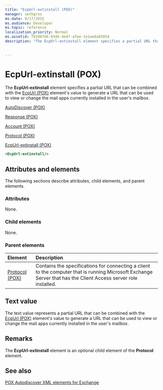 ```yaml
---
title: "EcpUrl-extinstall (POX)"
manager: sethgros
ms.date: 9/17/2015
ms.audience: Developer
ms.topic: reference
localization_priority: Normal
ms.assetid: f81807e6-93de-4e47-afee-1e1ae6a85054
description: "The EcpUrl-extinstall element specifies a partial URL that can be combined with the EcpUrl (POX) element's value to generate a URL that can be used to view or change the mail apps currently installed in the user's mailbox."
 
 
---
```


# EcpUrl-extinstall (POX)

The **EcpUrl-extinstall** element specifies a partial URL that can be combined with the [EcpUrl (POX)](ecpurl-pox.md) element's value to generate a URL that can be used to view or change the mail apps currently installed in the user's mailbox. 
  
[AutoDiscover (POX)](autodiscover-pox.md)
  
[Response (POX)](response-pox.md)
  
[Account (POX)](account-pox.md)
  
[Protocol (POX)](protocol-pox.md)
  
[EcpUrl-extinstall (POX)](ecpurl-extinstall-pox.md)
  
```XML
<EcpUrl-extinstall/>
```

## Attributes and elements

The following sections describe attributes, child elements, and parent elements.
  
### Attributes

None.
  
### Child elements

None.
  
### Parent elements

|**Element**|**Description**|
|:-----|:-----|
|[Protocol (POX)](protocol-pox.md) <br/> |Contains the specifications for connecting a client to the computer that is running Microsoft Exchange Server that has the Client Access server role installed.  <br/> |
   
## Text value

The text value represents a partial URL that can be combined with the [EcpUrl (POX)](ecpurl-pox.md) element's value to generate a URL that can be used to view or change the mail apps currently installed in the user's mailbox. 
  
## Remarks

The **EcpUrl-extinstall** element is an optional child element of the **Protocol** element. 
  
## See also



[POX Autodiscover XML elements for Exchange](pox-autodiscover-xml-elements-for-exchange.md)

